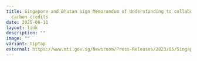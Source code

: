 ```yaml
---
title: Singapore and Bhutan sign Memorandum of Understanding to collaborate on
  carbon credits
date: 2025-06-11
layout: link
description: ""
image: ""
variant: tiptap
external: https://www.mti.gov.sg/Newsroom/Press-Releases/2023/05/Singapore-and-Bhutan-sign-Memorandum-of-Understanding-to-collaborate-on-carbon-credits
---
```

